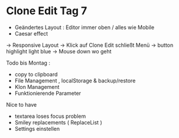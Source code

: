 # Clone Edit Tag 7

- Geändertes Layout : Editor immer oben / alles wie Mobile
- Caesar effect

-> Responsive Layout
-> Klick auf Clone Edit schließt Menü
-> button highlight light blue
-> Mouse down wo geht

Todo bis Montag :
- copy to clipboard
- File Management , localStorage & backup/restore
- Klon Management
- Funktionierende Parameter

Nice to have
- textarea loses focus problem
- Smiley replacements ( ReplaceList )
- Settings einstellen

